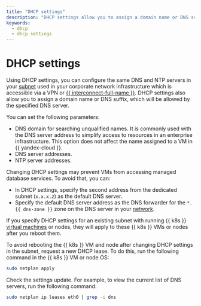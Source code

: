 ```yaml
---
title: "DHCP settings"
description: "DHCP settings allow you to assign a domain name or DNS suffix, which will be allowed by the specified DNS server. If you specify DHCP settings for an existing subnet, they will be applied to VMs in this subnet after you reboot them. By using DHCP settings, you can use the same DNS and NTP servers in the subnet."
keywords:
  - dhcp
  - dhcp settings
---
```


# DHCP settings

Using DHCP settings, you can configure the same DNS and NTP servers in your [subnet](../../vpc/concepts/network.md#subnet) used in your corporate network infrastructure which is accessible via a VPN or [{{ interconnect-full-name }}](../../interconnect/concepts/index.md). DHCP settings also allow you to assign a domain name or DNS suffix, which will be allowed by the specified DNS server.

You can set the following parameters:
* DNS domain for searching unqualified names. It is commonly used with the DNS server address to simplify access to resources in an enterprise infrastructure. This option does not affect the name assigned to a VM in {{ yandex-cloud }}.
* DNS server addresses.
* NTP server addresses.

Changing DHCP settings may prevent VMs from accessing managed database services. To avoid that, you can:
* In DHCP settings, specify the second address from the dedicated subnet (`x.x.x.2`) as the default DNS server.
* Specify the default DNS server address as the DNS forwarder for the `*.{{ dns-zone }}` zone on the DNS server in your [network](../concepts/network.md#network).

If you specify DHCP settings for an existing subnet with running {{ k8s }} [virtual machines](../../compute/concepts/vm.md) or nodes, they will apply to these {{ k8s }} VMs or nodes after you reboot them.

To avoid rebooting the {{ k8s }} VM and node after changing DHCP settings in the subnet, request a new DHCP lease. To do this, run the following command in the {{ k8s }} VM or node OS:

```bash
sudo netplan apply
```

Check the settings update. For example, to view the current list of DNS servers, run the following command:

```bash
sudo netplan ip leases eth0 | grep -i dns
```

